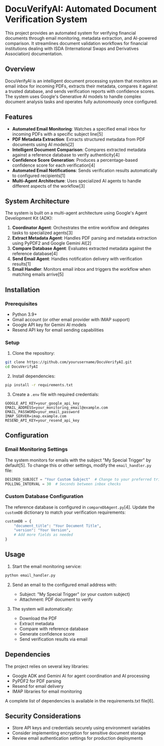# DocuVerifyAI: Automated Document Verification System

This project provides an automated system for verifying financial documents through email monitoring, metadata extraction, and AI-powered comparison. It streamlines document validation workflows for financial institutions dealing with ISDA (International Swaps and Derivatives Association) documentation.

## Overview

DocuVerifyAI is an intelligent document processing system that monitors an email inbox for incoming PDFs, extracts their metadata, compares it against a trusted database, and sends verification reports with confidence scores. The system uses Google's Generative AI models to handle complex document analysis tasks and operates fully autonomously once configured.

## Features

- **Automated Email Monitoring**: Watches a specified email inbox for incoming PDFs with a specific subject line[5]
- **PDF Metadata Extraction**: Extracts structured metadata from PDF documents using AI models[2]
- **Intelligent Document Comparison**: Compares extracted metadata against a reference database to verify authenticity[4]
- **Confidence Score Generation**: Produces a percentage-based confidence score for each verification[4]
- **Automated Email Notifications**: Sends verification results automatically to configured recipients[1]
- **Multi-Agent Architecture**: Uses specialized AI agents to handle different aspects of the workflow[3]

## System Architecture

The system is built on a multi-agent architecture using Google's Agent Development Kit (ADK):

1. **Coordinator Agent**: Orchestrates the entire workflow and delegates tasks to specialized agents[3]
2. **Extract Metadata Agent**: Handles PDF parsing and metadata extraction using PyPDF2 and Google Gemini AI[2]
3. **Compare Database Agent**: Evaluates extracted metadata against the reference database[4]
4. **Send Email Agent**: Handles notification delivery with verification results[1]
5. **Email Handler**: Monitors email inbox and triggers the workflow when matching emails arrive[5]

## Installation

### Prerequisites

- Python 3.9+
- Gmail account (or other email provider with IMAP support)
- Google API key for Gemini AI models
- Resend API key for email sending capabilities

### Setup

1. Clone the repository:
```bash
git clone https://github.com/yourusername/DocuVerifyAI.git
cd DocuVerifyAI
```

2. Install dependencies:
```bash
pip install -r requirements.txt
```

3. Create a `.env` file with required credentials:
```
GOOGLE_API_KEY=your_google_api_key
EMAIL_ADDRESS=your_monitoring_email@example.com
EMAIL_PASSWORD=your_email_password
IMAP_SERVER=imap.example.com
RESEND_API_KEY=your_resend_api_key
```

## Configuration

### Email Monitoring Settings

The system monitors for emails with the subject "My Special Trigger" by default[5]. To change this or other settings, modify the `email_handler.py` file:

```python
DESIRED_SUBJECT = "Your Custom Subject"  # Change to your preferred trigger subject
POLLING_INTERVAL = 30  # Seconds between inbox checks
```

### Custom Database Configuration

The reference database is configured in `compareDbAgent.py`[4]. Update the `customDB` dictionary to match your verification requirements:

```python
customDB = {
    "document_title": "Your Document Title",
    "version": "Your Version",
    # Add more fields as needed
}
```

## Usage

1. Start the email monitoring service:
```bash
python email_handler.py
```

2. Send an email to the configured email address with:
   - Subject: "My Special Trigger" (or your custom subject)
   - Attachment: PDF document to verify

3. The system will automatically:
   - Download the PDF
   - Extract metadata
   - Compare with reference database
   - Generate confidence score
   - Send verification results via email

## Dependencies

The project relies on several key libraries:
- Google ADK and Gemini AI for agent coordination and AI processing
- PyPDF2 for PDF parsing
- Resend for email delivery
- IMAP libraries for email monitoring

A complete list of dependencies is available in the requirements.txt file[6].

## Security Considerations

- Store API keys and credentials securely using environment variables
- Consider implementing encryption for sensitive document storage
- Review email authentication settings for production deployments
